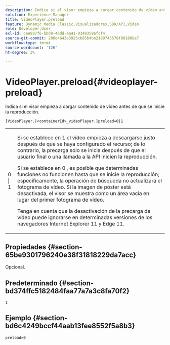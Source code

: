 ```yaml
---
description: Indica si el visor empieza a cargar contenido de vídeo antes de que se inicie la reproducción.
solution: Experience Manager
title: VideoPlayer.preload
feature: Dynamic Media Classic,Visualizadores,SDK/API,Vídeo
role: Developer,User
exl-id: cee887f6-bbd9-46dd-aa41-03493596fcf4
source-git-commit: 206e4643e3926cb85b4be2189743578f88180be7
workflow-type: tm+mt
source-wordcount: '126'
ht-degree: 3%

---
```


# VideoPlayer.preload{#videoplayer-preload}

Indica si el visor empieza a cargar contenido de vídeo antes de que se inicie la reproducción.

`[VideoPlayer.|<containerId>_videoPlayer.]preload=0|1`

<table id="table_AE7AAFA9B4374E31B51D06511EB96401"> 
 <tbody> 
  <tr> 
   <td colname="col1"> <p> <span class="codeph"> 0 | 1 </span> </p> </td> 
   <td colname="col2"> <p> Si se establece en <span class="codeph"> 1 </span> el vídeo empieza a descargarse justo después de que se haya configurado el recurso; de lo contrario, la precarga solo se inicia después de que el usuario final o una llamada a la API inicien la reproducción. </p> <p>Si se establece en <span class="codeph"> 0 </span>, es posible que determinadas funciones no funcionen hasta que se inicie la reproducción; específicamente, la operación de búsqueda no actualizará el fotograma de vídeo. Si la imagen de póster está desactivada, el visor se muestra como un área vacía en lugar del primer fotograma de vídeo. </p> <p>Tenga en cuenta que la desactivación de la precarga de vídeo puede ignorarse en determinadas versiones de los navegadores Internet Explorer 11 y Edge 11. </p> </td> 
  </tr> 
 </tbody> 
</table>

## Propiedades {#section-65be9301796240e38f31818229da7acc}

Opcional.

## Predeterminado {#section-bd374ffc5182484faa77a7a3c8fa70f2}

`1`

## Ejemplo {#section-bd6c4249bccf44aab13fee8552f5a8b3}

`preload=0`

